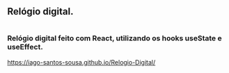 # <h2>Relógio digital.</h2>

# <h3>Relógio digital feito com React, utilizando os hooks useState e useEffect.</h3>

https://iago-santos-sousa.github.io/Relogio-Digital/
